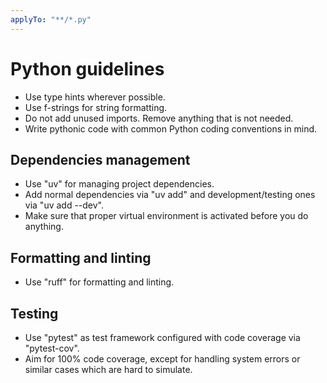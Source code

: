 ```yaml
---
applyTo: "**/*.py"
---
```


# Python guidelines

- Use type hints wherever possible.
- Use f-strings for string formatting.
- Do not add unused imports. Remove anything that is not needed.
- Write pythonic code with common Python coding conventions in mind.

## Dependencies management

- Use "uv" for managing project dependencies.
- Add normal dependencies via "uv add" and development/testing ones via "uv add --dev".
- Make sure that proper virtual environment is activated before you do anything.

## Formatting and linting

- Use "ruff" for formatting and linting.

## Testing

- Use "pytest" as test framework configured with code coverage via "pytest-cov".
- Aim for 100% code coverage, except for handling system errors or similar cases which are hard to simulate.
